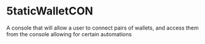 # 5taticWalletCON
A console that will allow a user to connect pairs of wallets, and access them from the console allowing for certain automations
